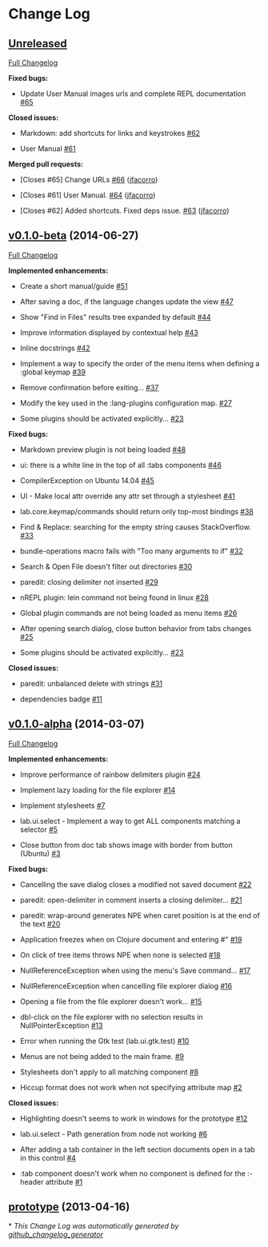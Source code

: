 # Change Log

## [Unreleased](https://github.com/jfacorro/clojure-lab/tree/HEAD)

[Full Changelog](https://github.com/jfacorro/clojure-lab/compare/v0.1.0-beta...HEAD)

**Fixed bugs:**

- Update User Manual images urls and complete REPL documentation [\#65](https://github.com/jfacorro/clojure-lab/issues/65)

**Closed issues:**

- Markdown: add shortcuts for links and keystrokes [\#62](https://github.com/jfacorro/clojure-lab/issues/62)

- User Manual [\#61](https://github.com/jfacorro/clojure-lab/issues/61)

**Merged pull requests:**

- \[Closes \#65\] Change URLs [\#66](https://github.com/jfacorro/clojure-lab/pull/66) ([jfacorro](https://github.com/jfacorro))

- \[Closes \#61\] User Manual. [\#64](https://github.com/jfacorro/clojure-lab/pull/64) ([jfacorro](https://github.com/jfacorro))

- \[Closes \#62\] Added shortcuts. Fixed deps issue. [\#63](https://github.com/jfacorro/clojure-lab/pull/63) ([jfacorro](https://github.com/jfacorro))

## [v0.1.0-beta](https://github.com/jfacorro/clojure-lab/tree/v0.1.0-beta) (2014-06-27)

[Full Changelog](https://github.com/jfacorro/clojure-lab/compare/v0.1.0-alpha...v0.1.0-beta)

**Implemented enhancements:**

- Create a short manual/guide [\#51](https://github.com/jfacorro/clojure-lab/issues/51)

- After saving a doc, if the language changes update the view [\#47](https://github.com/jfacorro/clojure-lab/issues/47)

- Show "Find in Files" results tree expanded by default [\#44](https://github.com/jfacorro/clojure-lab/issues/44)

- Improve information displayed by contextual help [\#43](https://github.com/jfacorro/clojure-lab/issues/43)

- Inline docstrings [\#42](https://github.com/jfacorro/clojure-lab/issues/42)

- Implement a way to specify the order of the menu items when defining a :global keymap [\#39](https://github.com/jfacorro/clojure-lab/issues/39)

- Remove confirmation before exiting... [\#37](https://github.com/jfacorro/clojure-lab/issues/37)

- Modify the key used in the :lang-plugins configuration map. [\#27](https://github.com/jfacorro/clojure-lab/issues/27)

- Some plugins should be activated explicitly... [\#23](https://github.com/jfacorro/clojure-lab/issues/23)

**Fixed bugs:**

- Markdown preview plugin is not being loaded [\#48](https://github.com/jfacorro/clojure-lab/issues/48)

- ui: there is a white line in the top of all :tabs components [\#46](https://github.com/jfacorro/clojure-lab/issues/46)

- CompilerException on Ubuntu 14.04 [\#45](https://github.com/jfacorro/clojure-lab/issues/45)

- UI - Make local attr override any attr set through a stylesheet [\#41](https://github.com/jfacorro/clojure-lab/issues/41)

- lab.core.keymap/commands should return only top-most bindings [\#38](https://github.com/jfacorro/clojure-lab/issues/38)

- Find & Replace: searching for the empty string causes StackOverflow. [\#33](https://github.com/jfacorro/clojure-lab/issues/33)

- bundle-operations macro fails with "Too many arguments to if" [\#32](https://github.com/jfacorro/clojure-lab/issues/32)

- Search & Open File doesn't filter out directories [\#30](https://github.com/jfacorro/clojure-lab/issues/30)

- paredit: closing delimiter not inserted [\#29](https://github.com/jfacorro/clojure-lab/issues/29)

- nREPL plugin: lein command not being found in linux [\#28](https://github.com/jfacorro/clojure-lab/issues/28)

- Global plugin commands are not being loaded as menu items [\#26](https://github.com/jfacorro/clojure-lab/issues/26)

- After opening search dialog, close button behavior from tabs changes [\#25](https://github.com/jfacorro/clojure-lab/issues/25)

- Some plugins should be activated explicitly... [\#23](https://github.com/jfacorro/clojure-lab/issues/23)

**Closed issues:**

- paredit: unbalanced delete with strings [\#31](https://github.com/jfacorro/clojure-lab/issues/31)

- dependencies badge [\#11](https://github.com/jfacorro/clojure-lab/issues/11)

## [v0.1.0-alpha](https://github.com/jfacorro/clojure-lab/tree/v0.1.0-alpha) (2014-03-07)

[Full Changelog](https://github.com/jfacorro/clojure-lab/compare/prototype...v0.1.0-alpha)

**Implemented enhancements:**

- Improve performance of rainbow delimiters plugin [\#24](https://github.com/jfacorro/clojure-lab/issues/24)

- Implement lazy loading for the file explorer [\#14](https://github.com/jfacorro/clojure-lab/issues/14)

- Implement stylesheets [\#7](https://github.com/jfacorro/clojure-lab/issues/7)

- lab.ui.select - Implement a way to get ALL components matching a selector [\#5](https://github.com/jfacorro/clojure-lab/issues/5)

- Close button from doc tab shows image with border from button \(Ubuntu\) [\#3](https://github.com/jfacorro/clojure-lab/issues/3)

**Fixed bugs:**

- Cancelling the save dialog closes a modified not saved document [\#22](https://github.com/jfacorro/clojure-lab/issues/22)

- paredit: open-delimiter in comment inserts a closing delimiter... [\#21](https://github.com/jfacorro/clojure-lab/issues/21)

- paredit: wrap-around generates NPE when caret position is at the end of the text [\#20](https://github.com/jfacorro/clojure-lab/issues/20)

- Application freezes when on Clojure document and entering \#" [\#19](https://github.com/jfacorro/clojure-lab/issues/19)

- On click of tree items throws NPE when none is selected [\#18](https://github.com/jfacorro/clojure-lab/issues/18)

- NullReferenceException when using the menu's Save command... [\#17](https://github.com/jfacorro/clojure-lab/issues/17)

- NullReferenceException when cancelling file explorer dialog [\#16](https://github.com/jfacorro/clojure-lab/issues/16)

- Opening a file from the file explorer doesn't work... [\#15](https://github.com/jfacorro/clojure-lab/issues/15)

- dbl-click on the file explorer with no selection results in NullPointerException [\#13](https://github.com/jfacorro/clojure-lab/issues/13)

- Error when running the Gtk test \(lab.ui.gtk.test\) [\#10](https://github.com/jfacorro/clojure-lab/issues/10)

- Menus are not being added to the main frame. [\#9](https://github.com/jfacorro/clojure-lab/issues/9)

- Stylesheets don't apply to all matching component [\#8](https://github.com/jfacorro/clojure-lab/issues/8)

- Hiccup format does not work when not specifying attribute map [\#2](https://github.com/jfacorro/clojure-lab/issues/2)

**Closed issues:**

- Highlighting doesn't seems to work in windows for the prototype [\#12](https://github.com/jfacorro/clojure-lab/issues/12)

- lab.ui.select - Path generation from node not working  [\#6](https://github.com/jfacorro/clojure-lab/issues/6)

- After adding a tab container in the left section documents open in a tab in this control   [\#4](https://github.com/jfacorro/clojure-lab/issues/4)

- :tab component doesn't work when no component is defined for the :-header attribute [\#1](https://github.com/jfacorro/clojure-lab/issues/1)

## [prototype](https://github.com/jfacorro/clojure-lab/tree/prototype) (2013-04-16)



\* *This Change Log was automatically generated by [github_changelog_generator](https://github.com/skywinder/Github-Changelog-Generator)*